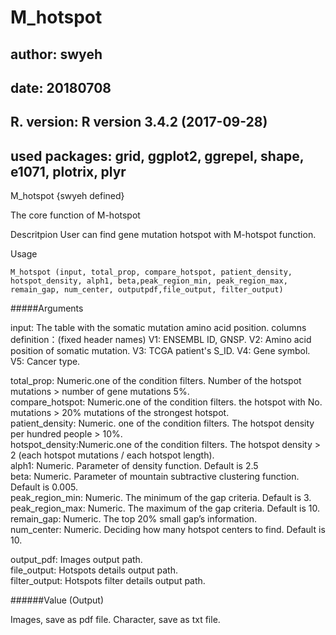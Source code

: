 # M_hotspot

## author: swyeh

## date: 20180708

## R. version: R version 3.4.2 (2017-09-28)

## used packages: grid, ggplot2, ggrepel, shape, e1071, plotrix, plyr



M_hotspot {swyeh defined}



The core function of M-hotspot

Descritpion
User can find gene mutation hotspot with M-hotspot function.

Usage<br>
```
M_hotspot (input, total_prop, compare_hotspot, patient_density, hotspot_density, alph1, beta,peak_region_min, peak_region_max, remain_gap, num_center, outputpdf,file_output, filter_output)
```
#####Arguments

input: The table with the somatic mutation amino acid position.
      columns definition：(fixed header names)
      V1: ENSEMBL ID, GNSP.
      V2: Amino acid position of somatic mutation.
      V3: TCGA patient's S_ID.
      V4: Gene symbol.
      V5: Cancer type.

total_prop: Numeric.one of the condition filters. Number of the hotspot mutations > number of gene mutations 5%.<br>
compare_hotspot: Numeric.one of the condition filters. the hotspot with No. mutations > 20% mutations of the strongest hotspot.<br>
patient_density: Numeric. one of the condition filters. The hotspot density per hundred people > 10%.<br>
hotspot_density:Numeric.one of the condition filters. The hotspot density > 2 (each hotspot mutations / each hotspot length).<br>
alph1: Numeric. Parameter of density function. Default is 2.5<br>
beta: Numeric. Parameter of mountain subtractive clustering function. Default is 0.005.<br>
peak_region_min: Numeric. The minimum of the gap criteria. Default is 3.<br>
peak_region_max: Numeric. The maximum of the gap criteria. Default is 10.<br>
remain_gap: Numeric. The top 20% small gap’s information.<br>
num_center: Numeric. Deciding how many hotspot centers to find. Default is 10.<br>

output_pdf: Images output path.<br>
file_output: Hotspots details output path.<br>
filter_output: Hotspots filter details output path.<br>

######Value (Output)

Images, save as pdf file.
Character, save as txt file.
